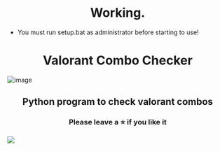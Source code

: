 <h1 align="center">
  Working.
</h1>

- You must run setup.bat as administrator before starting to use!
<h1 align="center">
  Valorant Combo Checker
</h1>

![image](https://user-images.githubusercontent.com/90693180/180217407-bf6e6ad4-f7d3-4cdf-8d34-d2d5a94dc342.png)

<h2 align="center">
  Python program to check valorant combos
</h2>

<h3 align="center">
Please leave a ⭐  if you like it
</h3>


<a href="https://discord.gg/qV4hAn42CB"><img src="https://www.alucare.fr/wp-content/uploads/2022/07/Logo-de-discord.jpg"></a>
